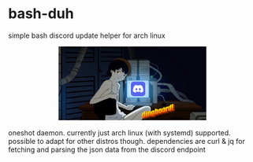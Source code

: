 # bash-duh

simple bash discord update helper for arch linux

<div align="center">
  <img src="bash-duh.png" alt="bash-duh" width="300">
</div>

oneshot daemon. currently just arch linux (with systemd) supported. possible to adapt for other distros though.
dependencies are curl & jq for fetching and parsing the json data from the discord endpoint
